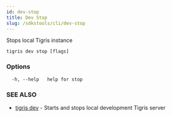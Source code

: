 ```yaml
---
id: dev-stop
title: Dev Stop
slug: /sdkstools/cli/dev-stop
---
```


Stops local Tigris instance

```
tigris dev stop [flags]
```

### Options

```
  -h, --help   help for stop
```

### SEE ALSO

- [tigris dev](tigris_dev.md) - Starts and stops local development Tigris server

